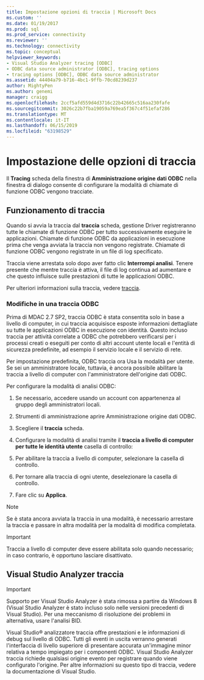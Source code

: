 ```yaml
---
title: Impostazione opzioni di traccia | Microsoft Docs
ms.custom: ''
ms.date: 01/19/2017
ms.prod: sql
ms.prod_service: connectivity
ms.reviewer: ''
ms.technology: connectivity
ms.topic: conceptual
helpviewer_keywords:
- Visual Studio Analyzer tracing [ODBC]
- ODBC data source administrator [ODBC], tracing options
- tracing options [ODBC], ODBC data source administrator
ms.assetid: 44404a79-b716-4bc1-9ffb-70cd8239d237
author: MightyPen
ms.author: genemi
manager: craigg
ms.openlocfilehash: 2ccf5afd559d4d3716c22b42665c516aa230fafe
ms.sourcegitcommit: 3026c22b7fba19059a769ea5f367c4f51efaf286
ms.translationtype: MT
ms.contentlocale: it-IT
ms.lasthandoff: 06/15/2019
ms.locfileid: "63198529"
---
```

# <a name="setting-tracing-options"></a>Impostazione delle opzioni di traccia
Il **Tracing** scheda della finestra di **Amministrazione origine dati ODBC** nella finestra di dialogo consente di configurare la modalità di chiamate di funzione ODBC vengono tracciate.  
  
## <a name="how-tracing-works"></a>Funzionamento di traccia  
 Quando si avvia la traccia dal **traccia** scheda, gestione Driver registreranno tutte le chiamate di funzione ODBC per tutto successivamente eseguire le applicazioni. Chiamate di funzione ODBC da applicazioni in esecuzione prima che venga avviata la traccia non vengono registrate. Chiamate di funzione ODBC vengono registrate in un file di log specificato.  
  
 Traccia viene arrestata solo dopo aver fatto clic **Interrompi analisi**. Tenere presente che mentre traccia è attiva, il file di log continua ad aumentare e che questo influisce sulle prestazioni di tutte le applicazioni ODBC.  
  
 Per ulteriori informazioni sulla traccia, vedere [traccia](../../odbc/reference/develop-app/tracing.md).  
  
### <a name="changes-in-odbc-tracing"></a>Modifiche in una traccia ODBC  
 Prima di MDAC 2.7 SP2, traccia ODBC è stata consentita solo in base a livello di computer, in cui traccia acquisisce esposte informazioni dettagliate su tutte le applicazioni ODBC in esecuzione con identità. Questo incluso traccia per attività correlate a ODBC che potrebbero verificarsi per i processi creati o eseguiti per conto di altri account utente locali e l'entità di sicurezza predefinite, ad esempio il servizio locale e il servizio di rete.  
  
 Per impostazione predefinita, ODBC traccia ora Usa la modalità per utente. Se sei un amministratore locale, tuttavia, è ancora possibile abilitare la traccia a livello di computer con l'amministratore dell'origine dati ODBC.  
  
 Per configurare la modalità di analisi ODBC:  
  
1.  Se necessario, accedere usando un account con appartenenza al gruppo degli amministratori locali.  
  
2.  Strumenti di amministrazione aprire Amministrazione origine dati ODBC.  
  
3.  Scegliere il **traccia** scheda.  
  
4.  Configurare la modalità di analisi tramite il **traccia a livello di computer per tutte le identità utente** casella di controllo:  
  
5.  Per abilitare la traccia a livello di computer, selezionare la casella di controllo.  
  
6.  Per tornare alla traccia di ogni utente, deselezionare la casella di controllo.  
  
7.  Fare clic su **Applica**.  
  
> [!NOTE]  
>  Se è stata ancora avviata la traccia in una modalità, è necessario arrestare la traccia e passare in altra modalità per la modalità di modifica completata.  
  
> [!IMPORTANT]  
>  Traccia a livello di computer deve essere abilitata solo quando necessario; in caso contrario, è opportuno lasciare disattivato.  
  
## <a name="visual-studio-analyzer-tracing"></a>Visual Studio Analyzer traccia  
  
> [!IMPORTANT]  
>  Supporto per Visual Studio Analyzer è stata rimossa a partire da Windows 8 (Visual Studio Analyzer è stato incluso solo nelle versioni precedenti di Visual Studio). Per una meccanismo di risoluzione dei problemi in alternativa, usare l'analisi BID.  
  
 Visual Studio® analizzatore traccia offre prestazioni e le informazioni di debug sul livello di ODBC. Tutti gli eventi in uscita verranno generati l'interfaccia di livello superiore di presentare accurata un'immagine minor relativa a tempo impiegato per i componenti ODBC. Visual Studio Analyzer traccia richiede qualsiasi origine evento per registrare quando viene configurato l'origine. Per altre informazioni su questo tipo di traccia, vedere la documentazione di Visual Studio.
